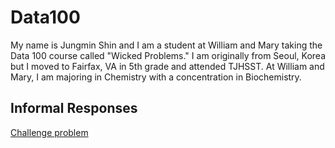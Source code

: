 

# Data100
My name is Jungmin Shin and I am a student at William and Mary taking the Data 100 course called "Wicked Problems." I am originally from Seoul, Korea but I moved to Fairfax, VA in 5th grade and attended TJHSST. At William and Mary, I am majoring in Chemistry with a concentration in Biochemistry. 

## Informal Responses
[Challenge problem]()

